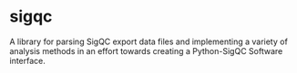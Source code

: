 # sigqc
A library for parsing SigQC export data files and implementing a variety of analysis methods in an effort towards creating a Python-SigQC Software interface.
